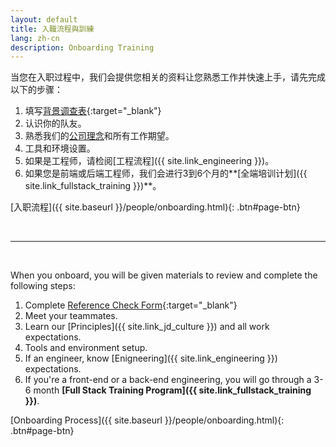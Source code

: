 ```yaml
---
layout: default
title: 入職流程與訓練
lang: zh-cn
description: Onboarding Training
---
```




当您在入职过程中，我们会提供您相关的资料让您熟悉工作并快速上手，请先完成以下的步骤：

1. 填写[背景调查表](https://forms.gle/Heimpw1gFko2k37Z6){:target="_blank"}
1. 认识你的队友。
1. 熟悉我们的[公司理念]({{site.link_jd_culture}})和所有工作期望。
1. 工具和环境设置。
1. 如果是工程师，请检阅[工程流程]({{ site.link_engineering }})。
1. 如果您是前端或后端工程师，我们会进行3到6个月的**[全端培训计划]({{ site.link_fullstack_training }})**。

[入职流程]({{ site.baseurl }}/people/onboarding.html){: .btn#page-btn}

<br>

---

<br>

<a name="cn"></a>

When you onboard, you will be given materials to review and complete the following steps:

1. Complete [Reference Check Form](https://forms.gle/Heimpw1gFko2k37Z6){:target="_blank"}
1. Meet your teammates.
1. Learn our [Principles]({{ site.link_jd_culture }}) and all work expectations.
1. Tools and environment setup.
1. If an engineer, know [Enigneering]({{ site.link_engineering }}) expectations.
1. If you're a front-end or a back-end engineering, you will go through a 3-6 month **[Full Stack Training Program]({{ site.link_fullstack_training }})**.

[Onboarding Process]({{ site.baseurl }}/people/onboarding.html){: .btn#page-btn}